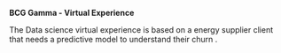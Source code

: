**BCG Gamma - Virtual Experience**

The Data science virtual experience is based on a energy supplier client that needs a predictive model to understand their churn .
